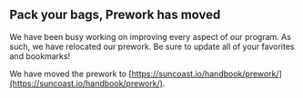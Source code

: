 ## Pack your bags, Prework has moved
We have been busy working on improving every aspect of our program. As such, we have relocated our prework. Be sure to update all of your favorites and bookmarks!

We have moved the prework to [https://suncoast.io/handbook/prework/](https://suncoast.io/handbook/prework/).